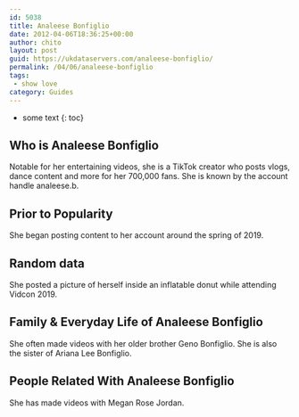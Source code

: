 ```yaml
---
id: 5038
title: Analeese Bonfiglio
date: 2012-04-06T18:36:25+00:00
author: chito
layout: post
guid: https://ukdataservers.com/analeese-bonfiglio/
permalink: /04/06/analeese-bonfiglio
tags:
 - show love
category: Guides
---
```


* some text
{: toc}
          
          
## Who is  Analeese Bonfiglio
                  
                  
                  
Notable for her entertaining videos, she is a TikTok creator who posts vlogs, dance content and more for her 700,000 fans. She is known by the account handle analeese.b.
                  
                
                
                
## Prior to Popularity 
                  
                  
                  
She began posting content to her account around the spring of 2019.
                  
                
                
                
## Random data 
                  
                  
                  
She posted a picture of herself inside an inflatable donut while attending Vidcon 2019.
                  
                
                
                
## Family & Everyday Life of Analeese Bonfiglio
                  
                  
                  
She often made videos with her older brother Geno Bonfiglio. She is also the sister of Ariana Lee Bonfiglio.
                  
                
                
                
## People Related With  Analeese Bonfiglio
                  
                  
                  
She has made videos with Megan Rose Jordan.
                  
                
              
            
          
          
          
    
    
  
